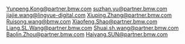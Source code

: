 Yunpeng.Kong@partner.bmw.com
suzhan.yu@partner.bmw.com
jiajie.wang@lingyue-digital.com 
Xiuping.Zhang@partner.bmw.com
Ruisong.wang@bmw.com
Xiaofeng.Shao@partner.bmw.com
Liang.SL.Wang@partner.bmw.com
Shuai.sh.wang@partner.bmw.com
Baolin.Zhou@partner.bmw.com
Haiyang.SUN@partner.bmw.com
